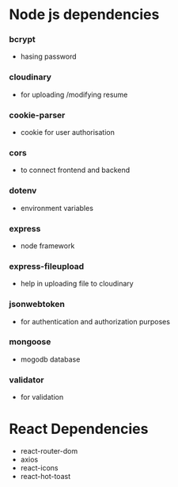 # Node js dependencies
### bcrypt
- hasing password

### cloudinary
- for uploading /modifying resume

### cookie-parser
- cookie for user authorisation

### cors
- to connect frontend and backend

### dotenv
- environment variables

### express
- node framework

### express-fileupload
- help in uploading file to cloudinary

### jsonwebtoken
- for authentication and authorization purposes

### mongoose
- mogodb database

### validator
- for validation


# React Dependencies

- react-router-dom
- axios
- react-icons
- react-hot-toast
